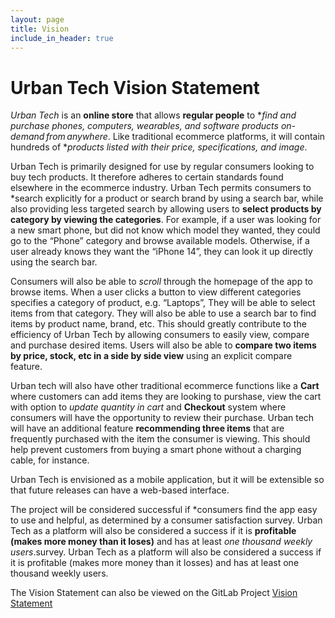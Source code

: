 ```yaml
---
layout: page
title: Vision
include_in_header: true
---
```

# Urban Tech Vision Statement

*Urban Tech* is an **online store** that allows **regular people** to **find and purchase phones, computers, wearables, and software products on-demand from anywhere*. Like traditional ecommerce platforms, it will contain hundreds of **products listed with their price, specifications, and image*.

Urban Tech is primarily designed for use by regular consumers looking to buy tech products. It therefore adheres to certain standards found elsewhere in the ecommerce industry. Urban Tech permits consumers to *search explicitly for a product or search brand by using a search bar, while also providing less targeted search by allowing users to **select products by category by viewing the categories**. For example, if a user was looking for a new smart phone, but did not know which model they wanted, they could go to the “Phone” category and browse available models. Otherwise, if a user already knows they want the “iPhone 14”, they can look it up directly using the search bar.

Consumers will also be able to *scroll* through the homepage of the app to browse items. When a user clicks a button to view different categories specifies a category of product, e.g. “Laptops”, They will be able to select items from that category. They will also be able to use a search bar to find items by product name, brand, etc. This should greatly contribute to the efficiency of Urban Tech by allowing consumers to easily view, compare and purchase desired items. Users will also be able to **compare two items by price, stock, etc in a side by side view** using an explicit compare feature.

Urban tech will also have other traditional ecommerce functions like a **Cart** where customers can add items they are looking to purshase, view the cart with option to *update quantity in cart* and **Checkout** system where consumers will have the opportunity to review their purchase. Urban tech will have an additional feature **recommending three items** that are frequently purchased with the item the consumer is viewing. This should help prevent customers from buying a smart phone without a charging cable, for instance.

Urban Tech is envisioned as a mobile application, but it will be extensible so that future releases can have a web-based interface.

The project will be considered successful if *consumers find the app easy to use and helpful, as determined by a consumer satisfaction survey. Urban Tech as a platform will also be considered a success if it is **profitable (makes more money than it loses)** and has at least *one thousand weekly users*.survey. Urban Tech as a platform will also be considered a success if it is profitable (makes more money than it losses) and has at least one thousand weekly users.

The Vision Statement can also be viewed on the GitLab Project [Vision Statement](https://code.cs.umanitoba.ca/comp3350-winter2023/A01-G12-UrbanTech/-/blob/Iteration3/VISION.md)

